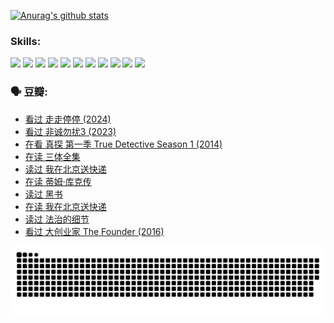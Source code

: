 
[![Anurag's github stats](https://github-readme-stats.vercel.app/api?username=w940853815)](https://github.com/anuraghazra/github-readme-stats)

### Skills:

<code><img height="32" src="https://cdn.jsdelivr.net/npm/simple-icons@v5/icons/python.svg"></code>
<code><img height="32" src="https://cdn.jsdelivr.net/npm/simple-icons@v5/icons/javascript.svg"></code>
<code><img height="32" src="https://cdn.jsdelivr.net/npm/simple-icons@v5/icons/django.svg"></code>
<code><img height="32" src="https://cdn.jsdelivr.net/npm/simple-icons@v5/icons/flask.svg"></code>
<code><img height="32" src="https://cdn.jsdelivr.net/npm/simple-icons@v5/icons/vuetify.svg"></code>
<code><img height="32" src="https://cdn.jsdelivr.net/npm/simple-icons@v5/icons/git.svg"></code>
<code><img height="32" src="https://cdn.jsdelivr.net/npm/simple-icons@v5/icons/docker.svg"></code>
<code><img height="32" src="https://cdn.jsdelivr.net/npm/simple-icons@v5/icons/postgresql.svg"></code>
<code><img height="32" src="https://cdn.jsdelivr.net/npm/simple-icons@v5/icons/elasticsearch.svg"></code>
<code><img height="32" src="https://cdn.jsdelivr.net/npm/simple-icons@v5/icons/macos.svg"></code>
<code><img height="32" src="https://cdn.jsdelivr.net/npm/simple-icons@v5/icons/linux.svg"></code>

### 🗣 豆瓣:

<!-- DOUBAN-ACTIVITIES:START -->
- [看过 走走停停‎ (2024)](https://www.douban.com/people/136069238/status/4684430230/?_i=23530086)
- [看过 非诚勿扰3‎ (2023)](https://www.douban.com/people/136069238/status/4676324100/?_i=23530086)
- [在看 真探 第一季 True Detective Season 1‎ (2014)](https://www.douban.com/people/136069238/status/4673382852/?_i=23530086)
- [在读 三体全集](https://www.douban.com/people/136069238/status/4672842521/?_i=23530086)
- [读过 我在北京送快递](https://www.douban.com/people/136069238/status/4672842036/?_i=23530086)
- [在读 蒂姆·库克传](https://www.douban.com/people/136069238/status/4663517053/?_i=23530086)
- [读过 黑书](https://www.douban.com/people/136069238/status/4663516022/?_i=23530086)
- [在读 我在北京送快递](https://www.douban.com/people/136069238/status/4658098365/?_i=23530086)
- [读过 法治的细节](https://www.douban.com/people/136069238/status/4657347558/?_i=23530086)
- [看过 大创业家 The Founder‎ (2016)](https://www.douban.com/people/136069238/status/4649667693/?_i=23530086)
<!-- DOUBAN-ACTIVITIES:END -->


![Snake animation](https://raw.githubusercontent.com/w940853815/w940853815/output/github-contribution-grid-snake.svg)

<!--
**w940853815/w940853815** is a ✨ _special_ ✨ repository because its `README.md` (this file) appears on your GitHub profile.

Here are some ideas to get you started:

- 🔭 I’m currently working on ...
- 🌱 I’m currently learning ...
- 👯 I’m looking to collaborate on ...
- 🤔 I’m looking for help with ...
- 💬 Ask me about ...
- 📫 How to reach me: ...
- 😄 Pronouns: ...
- ⚡ Fun fact: ...
-->
